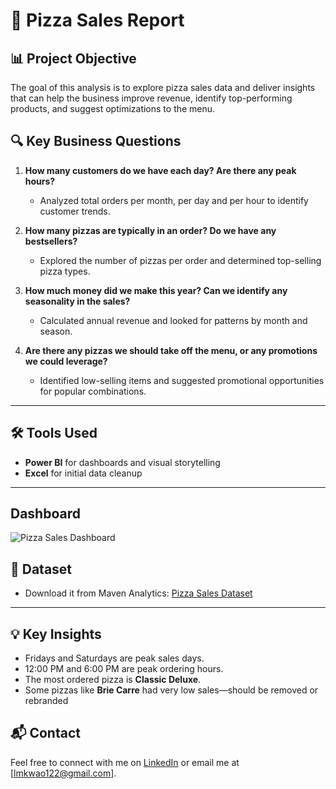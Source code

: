 # 🍕 Pizza Sales Report

## 📊 Project Objective

The goal of this analysis is to explore pizza sales data and deliver insights that can help the business improve revenue, identify top-performing products, and suggest optimizations to the menu.

## 🔍 Key Business Questions

1. **How many customers do we have each day? Are there any peak hours?**
   - Analyzed total orders per month, per day and per hour to identify customer trends.

2. **How many pizzas are typically in an order? Do we have any bestsellers?**
   - Explored the number of pizzas per order and determined top-selling pizza types.

3. **How much money did we make this year? Can we identify any seasonality in the sales?**
   - Calculated annual revenue and looked for patterns by month and season.

4. **Are there any pizzas we should take off the menu, or any promotions we could leverage?**
   - Identified low-selling items and suggested promotional opportunities for popular combinations.

---

## 🛠 Tools Used

- **Power BI** for dashboards and visual storytelling
- **Excel** for initial data cleanup

---
## Dashboard

![Pizza Sales Dashboard](images/Screenshot%2025-06-11%221851.png)

## 📎 Dataset

- Download it from Maven Analytics: [Pizza Sales Dataset](https://mavenanalytics.io/challenges/maven-pizza-challenge/be511a47-85fd-4931-8293-c3bffb577199)

---

## 💡 Key Insights

- Fridays and Saturdays are peak sales days.
- 12:00 PM and 6:00 PM are peak ordering hours.
- The most ordered pizza is **Classic Deluxe**.
- Some pizzas like **Brie Carre** had very low sales—should be removed or rebranded

## 📬 Contact

Feel free to connect with me on [LinkedIn](https://www.linkedin.com/in/lydiakwao/) or email me at [lmkwao122@gmail.com].


